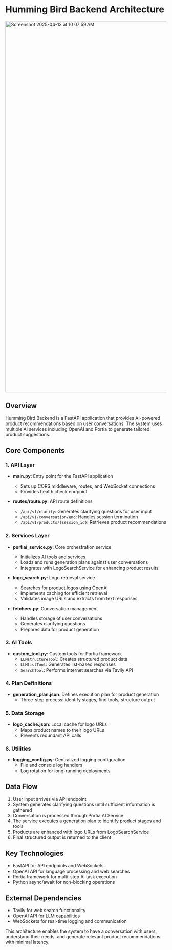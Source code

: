 # Humming Bird Backend Architecture
<img width="1159" alt="Screenshot 2025-04-13 at 10 07 59 AM" src="https://github.com/user-attachments/assets/fdf30a44-ecbd-4538-8dae-29fe36dda8c3" />

## Overview
Humming Bird Backend is a FastAPI application that provides AI-powered product recommendations based on user conversations. The system uses multiple AI services including OpenAI and Portia to generate tailored product suggestions.

## Core Components

### 1. API Layer
- **main.py**: Entry point for the FastAPI application
  - Sets up CORS middleware, routes, and WebSocket connections
  - Provides health check endpoint

- **routes/route.py**: API route definitions
  - `/api/v1/clarify`: Generates clarifying questions for user input
  - `/api/v1/conversation/end`: Handles session termination
  - `/api/v1/products/{session_id}`: Retrieves product recommendations

### 2. Services Layer
- **portiai_service.py**: Core orchestration service
  - Initializes AI tools and services
  - Loads and runs generation plans against user conversations
  - Integrates with LogoSearchService for enhancing product results

- **logo_search.py**: Logo retrieval service
  - Searches for product logos using OpenAI
  - Implements caching for efficient retrieval
  - Validates image URLs and extracts from text responses

- **fetchers.py**: Conversation management
  - Handles storage of user conversations
  - Generates clarifying questions
  - Prepares data for product generation

### 3. AI Tools
- **custom_tool.py**: Custom tools for Portia framework
  - `LLMstructureTool`: Creates structured product data
  - `LLMlistTool`: Generates list-based responses
  - `SearchTool`: Performs internet searches via Tavily API

### 4. Plan Definitions
- **generation_plan.json**: Defines execution plan for product generation
  - Three-step process: identify stages, find tools, structure output

### 5. Data Storage
- **logo_cache.json**: Local cache for logo URLs
  - Maps product names to their logo URLs
  - Prevents redundant API calls

### 6. Utilities
- **logging_config.py**: Centralized logging configuration
  - File and console log handlers
  - Log rotation for long-running deployments

## Data Flow
1. User input arrives via API endpoint
2. System generates clarifying questions until sufficient information is gathered
3. Conversation is processed through Portia AI Service
4. The service executes a generation plan to identify product stages and tools
5. Products are enhanced with logo URLs from LogoSearchService
6. Final structured output is returned to the client

## Key Technologies
- FastAPI for API endpoints and WebSockets
- OpenAI API for language processing and web searches
- Portia framework for multi-step AI task execution
- Python async/await for non-blocking operations

## External Dependencies
- Tavily for web search functionality
- OpenAI API for LLM capabilities
- WebSockets for real-time logging and communication

This architecture enables the system to have a conversation with users, understand their needs, and generate relevant product recommendations with minimal latency.
